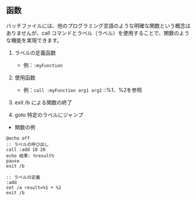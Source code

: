 ## 函数
バッチファイルには、他のプログラミング言語のような明確な関数という概念はありませんが、call コマンドとラベル（ラベル）を使用することで、関数のような機能を実現できます。

1. ラベルの定義函数
    - 例：`:myFunction`

2. 使用函数
    - 例：`call :myFunction arg1 arg2`  ::%1、%2を参照

3. exit /b による関数の終了

4. goto 特定のラベルにジャンプ
- 関数の例
```BAT
@echo off
:: ラベルの呼び出し
call :add 10 20
echo 結果: %result%
pause
exit /b

:: ラベルの定義
:add
set /a result=%1 + %2
exit /b
```
